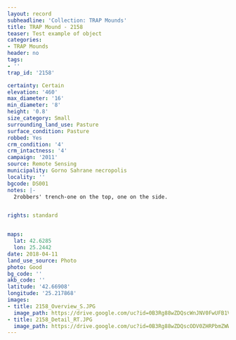 ```yaml
---
layout: record
subheadline: 'Collection: TRAP Mounds'
title: TRAP Mound - 2158
teaser: Test example of object
categories:
- TRAP Mounds
header: no
tags:
- ''
trap_id: '2158'

certainty: Certain
elevation: '460'
max_diameter: '16'
min_diameter: '8'
height: '0.8'
size_category: Small
surrounding_land_use: Pasture
surface_condition: Pasture
robbed: Yes
crm_condition: '4'
crm_intactness: '4'
campaign: '2011'
source: Remote Sensing
municipality: Gorno Sahrane necropolis
locality: ''
bgcode: DS001
notes: |-
  2robbers' trench-one on the top, one on the side.


rights: standard


maps:
  lat: 42.6285
  lon: 25.2442
date: 2018-04-11
land_use_source: Photo
photo: Good
bg_code: ''
akb_code: ''
latitude: '42.66908'
longitude: '25.217868'
images:
- title: 2158_Overview_S.JPG
  image_path: https://drive.google.com/uc?id=0B3Rg88wZDQscWnJNV0FwUFB1VDg
- title: 2158_Detail_RT.JPG
  image_path: https://drive.google.com/uc?id=0B3Rg88wZDQscODV0ZHRPbmZWWE0
---
```

